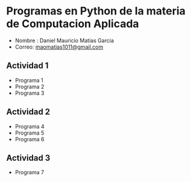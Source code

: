 # Programas en Python de la materia de Computacion Aplicada

- Nombre : Daniel Mauricio Matias 
Garcia
- Correo: maomatias1011@gmail.com

## Actividad 1 
- Programa 1
- Programa 2
- Programa 3

## Actividad 2
- Programa 4
- Programa 5
- Programa 6

## Actividad 3
- Programa 7